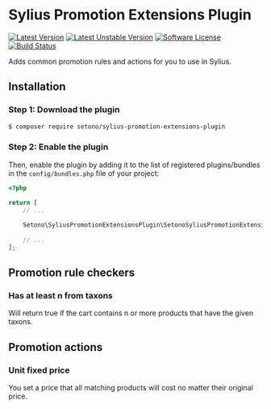 # Sylius Promotion Extensions Plugin

[![Latest Version][ico-version]][link-packagist]
[![Latest Unstable Version][ico-unstable-version]][link-packagist]
[![Software License][ico-license]](LICENSE)
[![Build Status][ico-github-actions]][link-github-actions]

Adds common promotion rules and actions for you to use in Sylius.

## Installation

### Step 1: Download the plugin

```bash
$ composer require setono/sylius-promotion-extensions-plugin
```

### Step 2: Enable the plugin

Then, enable the plugin by adding it to the list of registered plugins/bundles
in the `config/bundles.php` file of your project:

```php
<?php

return [
    // ...
    
    Setono\SyliusPromotionExtensionsPlugin\SetonoSyliusPromotionExtensionsPlugin::class => ['all' => true],
    
    // ...
];
```

## Promotion rule checkers
### Has at least n from taxons
Will return true if the cart contains n or more products that have the given taxons.

## Promotion actions
### Unit fixed price
You set a price that all matching products will cost no matter their original price.

[ico-version]: https://poser.pugx.org/setono/sylius-promotion-extensions-plugin/v/stable
[ico-unstable-version]: https://poser.pugx.org/setono/sylius-promotion-extensions-plugin/v/unstable
[ico-license]: https://poser.pugx.org/setono/sylius-promotion-extensions-plugin/license
[ico-github-actions]: https://github.com/Setono/SyliusPromotionExtensionsPlugin/workflows/build/badge.svg

[link-packagist]: https://packagist.org/packages/setono/sylius-promotion-extensions-plugin
[link-github-actions]: https://github.com/Setono/SyliusPromotionExtensionsPlugin/actions
